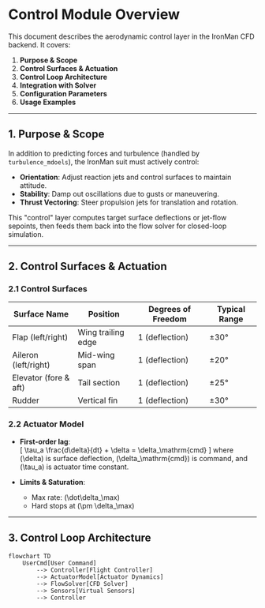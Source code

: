 # Control Module Overview 

This document describes the aerodynamic control layer in the IronMan CFD backend. It covers:

1. **Purpose & Scope**
2. **Control Surfaces & Actuation**
3. **Control Loop Architecture**
4. **Integration with Solver**
5. **Configuration Parameters**
6. **Usage Examples**

---

## 1. Purpose & Scope

In addition to predicting forces and turbulence (handled by `turbulence_mdoels`), the IronMan suit must actively control:

- **Orientation**: Adjust reaction jets and control surfaces to maintain attitude.
- **Stability**: Damp out oscillations due to gusts or maneuvering.
- **Thrust Vectoring**: Steer propulsion jets for translation and rotation.

This "control" layer computes target surface deflections or jet-flow sepoints, then feeds them back into the flow solver for closed-loop simulation. 

---

## 2. Control Surfaces & Actuation

### 2.1 Control Surfaces 

| Surface Name          | Position            | Degrees of Freedom | Typical Range |
| --------------------- | ------------------- | ------------------ | --------------|
| Flap (left/right)     | Wing trailing edge  | 1 (deflection)     | ±30°          |
| Aileron (left/right)  | Mid-wing span       | 1 (deflection)     | ±20°          |
| Elevator (fore & aft) | Tail section        | 1 (deflection)     | ±25°          |
| Rudder                | Vertical fin        | 1 (deflection)     | ±30°          |

### 2.2 Actuator Model

- **First-order lag**:  
  \[
    \tau_a \frac{d\delta}{dt} + \delta = \delta_\mathrm{cmd}
  \]
  where \(\delta\) is surface deflection, \(\delta_\mathrm{cmd}\) is command, and \(\tau_a\) is actuator time constant.

- **Limits & Saturation**:  
  - Max rate: \(\dot\delta_\max\)  
  - Hard stops at \(\pm \delta_\max\)

---

## 3. Control Loop Architecture

```mermaid
flowchart TD
    UserCmd[User Command]
        --> Controller[Flight Controller]
        --> ActuatorModel[Actuator Dynamics]
        --> FlowSolver[CFD Solver]
        --> Sensors[Virtual Sensors]
        --> Controller